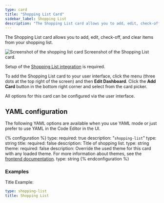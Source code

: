 ```yaml
---
type: card
title: "Shopping List Card"
sidebar_label: Shopping List
description: "The Shopping List card allows you to add, edit, check-off, and clear items from your shopping list."
---
```


The Shopping List card allows you to add, edit, check-off, and clear items from your shopping list.

<p class='img'>
<img src='/images/dashboards/shopping_list_card.gif' alt='Screenshot of the shopping list card'>
Screenshot of the Shopping List card.
</p>

Setup of the [Shopping List integration](/integrations/shopping_list/) is required.

To add the Shopping List card to your user interface, click the menu (three dots at the top right of the screen) and then **Edit Dashboard**. Click the **Add Card** button in the bottom right corner and select from the card picker.

All options for this card can be configured via the user interface.

## YAML configuration

The following YAML options are available when you use YAML mode or just prefer to use YAML in the Code Editor in the UI.

{% configuration %}
type:
  required: true
  description: "`shopping-list`"
  type: string
title:
  required: false
  description: Title of shopping list.
  type: string
theme:
  required: false
  description: Override the used theme for this card with any loaded theme. For more information about themes, see the [frontend documentation](/integrations/frontend/).
  type: string
{% endconfiguration %}

### Examples

Title Example:

```yaml
type: shopping-list
title: Shopping List
```
